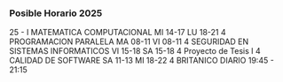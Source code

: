 ### Posible Horario 2025

25 - I
MATEMATICA COMPUTACIONAL	MI 14-17	LU 18-21		4	
PROGRAMACION PARALELA		MA 08-11	VI 08-11		4
SEGURIDAD EN SISTEMAS 
INFORMATICOS			VI 15-18	SA 15-18		4
Proyecto de Tesis I							4
CALIDAD DE SOFTWARE		SA 11-13	MI 18-22		4
BRITANICO	DIARIO				19:45 - 21:15
